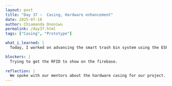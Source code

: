 ```yaml
---
layout: post
title: "Day 37 –  Casing, Hardware enhancement"
date: 2025-07-16
author: Chiamanda Ononiwu
permalink: /day37.html
tags: ["Casing", "Prototype"]

what_i_learned: |
  Today, I worked on advancing the smart trash bin system using the ESP32 by integrating RFID, GPS, ultrasonic, and gas sensors for real-time data collection. I focused on refining the sendAlert() function to send accurate alerts to  Firebase, including bin status, timestamps, and priority levels. While testing, I encountered Firebase authentication errors like ADMIN_ONLY_OPERATION and EMAIL_EXISTS, which I began troubleshooting. I also monitored token status logs and confirmed successful RFID detection through serial output. These updates improved the system’s ability to send structured alerts and highlighted areas needing further debugging.

blockers: |
  Trying to get the RFID to show on the firebase.
  
reflection: |
  We spoke with our mentors about the hardware casing for our project. The discussion was really insightful, as it exposed me to the design side of engineering, which I hadn't explored much before. I created a rough sketch of the casing and collaborated with my mentors to search for useful components and materials online. In addition to that, I supported another team by helping them with the machine learning aspect of their project.
---
```

